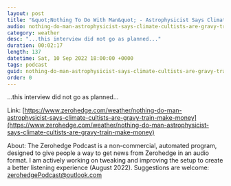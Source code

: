 ```yaml
---
layout: post
title: "&quot;Nothing To Do With Man&quot; - Astrophysicist Says Climate-Cultists &quot;Are On A Gravy Train&quot; To Make Money"
audio: nothing-do-man-astrophysicist-says-climate-cultists-are-gravy-train-make-money-0
category: weather
desc: "...this interview did not go as planned..."
duration: 00:02:17
length: 137
datetime: Sat, 10 Sep 2022 18:00:00 +0000
tags: podcast
guid: nothing-do-man-astrophysicist-says-climate-cultists-are-gravy-train-make-money-0
order: 0
---
```

...this interview did not go as planned...

Link: [https://www.zerohedge.com/weather/nothing-do-man-astrophysicist-says-climate-cultists-are-gravy-train-make-money](https://www.zerohedge.com/weather/nothing-do-man-astrophysicist-says-climate-cultists-are-gravy-train-make-money)

About: The Zerohedge Podcast is a non-commercial, automated program, designed to give people a way to get news from Zerohedge in an audio format.  I am actively working on tweaking and improving the setup to create a better listening experience (August 2022).  Suggestions are welcome: [zerohedgePodcast@outlook.com](mailto:zerohedgePodcast@outlook.com)